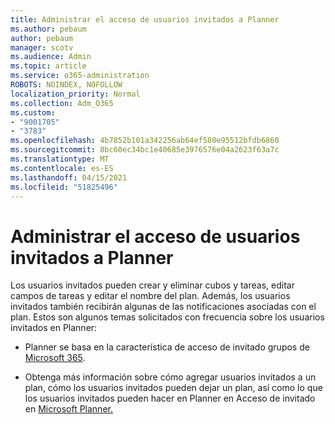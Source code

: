 ```yaml
---
title: Administrar el acceso de usuarios invitados a Planner
ms.author: pebaum
author: pebaum
manager: scotv
ms.audience: Admin
ms.topic: article
ms.service: o365-administration
ROBOTS: NOINDEX, NOFOLLOW
localization_priority: Normal
ms.collection: Adm_O365
ms.custom:
- "9001705"
- "3783"
ms.openlocfilehash: 4b7852b101a342256ab64ef580e95512bfdb6860
ms.sourcegitcommit: 8bc60ec34bc1e40685e3976576e04a2623f63a7c
ms.translationtype: MT
ms.contentlocale: es-ES
ms.lasthandoff: 04/15/2021
ms.locfileid: "51825496"
---
```

# <a name="manage-guest-user-access-to-planner"></a>Administrar el acceso de usuarios invitados a Planner

Los usuarios invitados pueden crear y eliminar cubos y tareas, editar campos de tareas y editar el nombre del plan. Además, los usuarios invitados también recibirán algunas de las notificaciones asociadas con el plan. Estos son algunos temas solicitados con frecuencia sobre los usuarios invitados en Planner:

- Planner se basa en la característica de acceso de invitado grupos de [Microsoft 365](https://support.office.com/article/Adding-guests-to-Office-365-Groups-bfc7a840-868f-4fd6-a390-f347bf51aff6). 

- Obtenga más información sobre cómo agregar usuarios invitados a un plan, cómo los usuarios invitados pueden dejar un plan, así como lo que los usuarios invitados pueden hacer en Planner en Acceso de invitado en [Microsoft Planner.](https://support.office.com/article/Guest-access-in-Microsoft-Planner-cc5d7f96-dced-4da4-ab62-08c72d9759c6)

